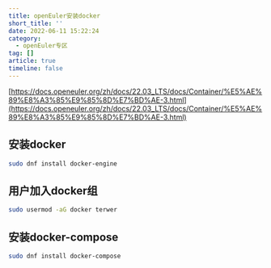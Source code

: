 ```yaml
---
title: openEuler安装docker
short_title: ''
date: 2022-06-11 15:22:24
category:
  - openEuler专区
tag: []
article: true
timeline: false
---
```

[https://docs.openeuler.org/zh/docs/22.03_LTS/docs/Container/%E5%AE%89%E8%A3%85%E9%85%8D%E7%BD%AE-3.html](https://docs.openeuler.org/zh/docs/22.03_LTS/docs/Container/%E5%AE%89%E8%A3%85%E9%85%8D%E7%BD%AE-3.html)

## 安装docker

```bash
sudo dnf install docker-engine
```

## 用户加入docker组

````bash
sudo usermod -aG docker terwer
````

## 安装docker-compose

```bash
sudo dnf install docker-compose
```